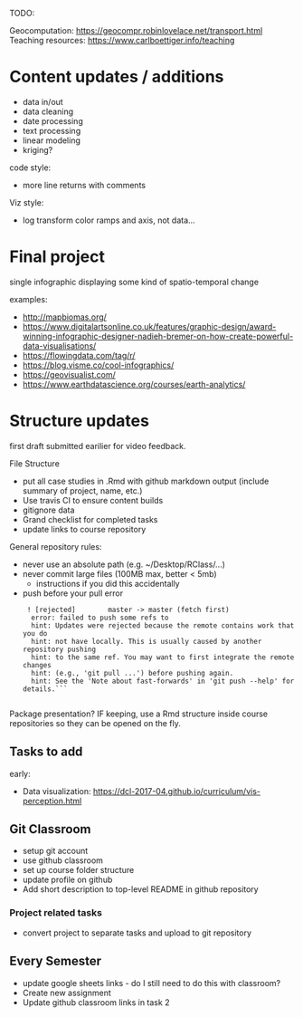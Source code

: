 TODO:

Geocomputation: https://geocompr.robinlovelace.net/transport.html
Teaching resources: https://www.carlboettiger.info/teaching


# Content updates / additions

* data in/out
* data cleaning
* date processing
* text processing
* linear modeling
* kriging?

code style:
* more line returns with comments

Viz style:
* log transform color ramps and axis, not data...

# Final project

single infographic displaying some kind of spatio-temporal change

examples:
* http://mapbiomas.org/
* https://www.digitalartsonline.co.uk/features/graphic-design/award-winning-infographic-designer-nadieh-bremer-on-how-create-powerful-data-visualisations/
* https://flowingdata.com/tag/r/
* https://blog.visme.co/cool-infographics/
* https://geovisualist.com/
* https://www.earthdatascience.org/courses/earth-analytics/


# Structure updates

first draft submitted earilier for video feedback.

File Structure

* put all case studies in .Rmd with github markdown output (include summary of project, name, etc.)
* Use travis CI to ensure content builds
* gitignore data
* Grand checklist for completed tasks
* update links to course repository


General repository rules:
* never use an absolute path (e.g. ~/Desktop/RClass/...)
* never commit large files (100MB max, better < 5mb)
    * instructions if you did this accidentally
* push before your pull error
  ```>>> git push origin refs/heads/master
   ! [rejected]        master -> master (fetch first)
    error: failed to push some refs to
    hint: Updates were rejected because the remote contains work that you do
    hint: not have locally. This is usually caused by another repository pushing
    hint: to the same ref. You may want to first integrate the remote changes
    hint: (e.g., 'git pull ...') before pushing again.
    hint: See the 'Note about fast-forwards' in 'git push --help' for details.```


Package presentation?  IF keeping, use a Rmd structure inside course repositories so they can be opened on the fly.


## Tasks to add
early:
* Data visualization: https://dcl-2017-04.github.io/curriculum/vis-perception.html


## Git Classroom
* setup git account
* use github classroom
* set up course folder structure
* update profile on github
* Add short description to top-level README in github repository


### Project related tasks
* convert project to separate tasks and upload to git repository

## Every Semester
* update google sheets links - do I still need to do this with classroom?
* Create new assignment
* Update github classroom links in task 2